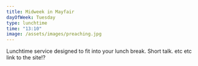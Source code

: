 ```yaml
---
title: Midweek in Mayfair
dayOfWeek: Tuesday
type: lunchtime
time: "13:10"
image: /assets/images/preaching.jpg
---
```

Lunchtime service designed to fit into your lunch break.
Short talk. etc etc
link to the site!?
